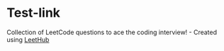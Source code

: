 # Test-link
Collection of LeetCode questions to ace the coding interview! - Created using [LeetHub](https://github.com/QasimWani/LeetHub)
